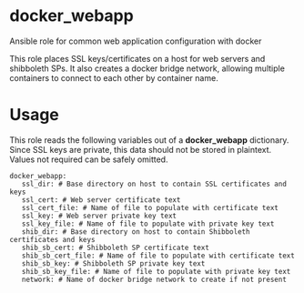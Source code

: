# docker_webapp

Ansible role for common web application configuration with docker

This role places SSL keys/certificates on a host for web servers and shibboleth SPs. It also creates a docker bridge network, allowing multiple containers to connect to each other by container name.

# Usage

This role reads the following variables out of a **docker_webapp** dictionary. Since SSL keys are private, this data should not be stored in plaintext. Values not required can be safely omitted.

    docker_webapp:
       ssl_dir: # Base directory on host to contain SSL certificates and keys
       ssl_cert: # Web server certificate text
       ssl_cert_file: # Name of file to populate with certificate text
       ssl_key: # Web server private key text
       ssl_key_file: # Name of file to populate with private key text
       shib_dir: # Base directory on host to contain Shibboleth certificates and keys
       shib_sb_cert: # Shibboleth SP certificate text
       shib_sb_cert_file: # Name of file to populate with certificate text
       shib_sb_key: # Shibboleth SP private key text
       shib_sb_key_file: # Name of file to populate with private key text
       network: # Name of docker bridge network to create if not present
